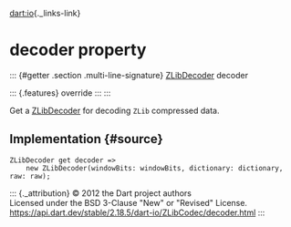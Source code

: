 [dart:io](../../dart-io/dart-io-library){._links-link}

decoder property
================

::: {#getter .section .multi-line-signature}
[ZLibDecoder](../zlibdecoder-class) decoder

::: {.features}
override
:::
:::

Get a [ZLibDecoder](../zlibdecoder-class) for decoding `ZLib` compressed
data.

Implementation {#source}
--------------

``` {.language-dart data-language="dart"}
ZLibDecoder get decoder =>
    new ZLibDecoder(windowBits: windowBits, dictionary: dictionary, raw: raw);
```

::: {._attribution}
© 2012 the Dart project authors\
Licensed under the BSD 3-Clause \"New\" or \"Revised\" License.\
<https://api.dart.dev/stable/2.18.5/dart-io/ZLibCodec/decoder.html>
:::
